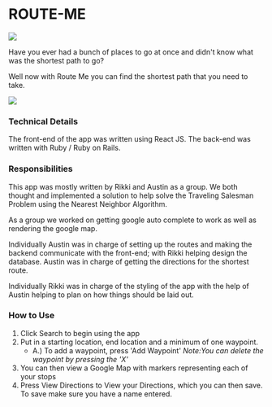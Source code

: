# ROUTE-ME


<img src="https://github.com/rikkirabz/ROUTE-ME/blob/master/src/screenshots/RM-home.png"/>

Have you ever had a bunch of places to go at once and didn't know what was the shortest path to go?

Well now with Route Me you can find the shortest path that you need to take.


<img src="https://github.com/rikkirabz/ROUTE-ME/blob/master/src/screenshots/RM-Map.png"/>


### Technical Details

The front-end of the app was written using React JS. The back-end was written with Ruby / Ruby on Rails.

### Responsibilities

This app was mostly written by Rikki and Austin as a group. We both thought and implemented a solution to help solve the Traveling Salesman Problem using the Nearest Neighbor Algorithm.

As a group we worked on getting google auto complete to work as well as rendering the google map.

Individually Austin was in charge of setting up the routes and making the backend communicate with the front-end; with  Rikki helping design the database. Austin was in charge of getting the directions for the shortest route.

Individually Rikki was in charge of the styling of the app with the help of Austin helping to plan on how things should be laid out.

### How to Use

1. Click Search to begin using the app
2. Put in a starting location, end location and a minimum of one waypoint.
    - A.) To add a waypoint, press 'Add Waypoint'
    *Note:You can delete the waypoint by pressing the 'X'*
3. You can then view a Google Map with markers representing each of your stops
4. Press View Directions to View your Directions, which you can then save. To save make sure you have a name entered.
